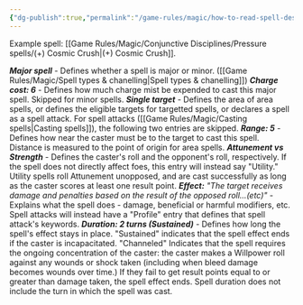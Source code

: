 ```yaml
---
{"dg-publish":true,"permalink":"/game-rules/magic/how-to-read-spell-descriptions/"}
---
```


Example spell: [[Game Rules/Magic/Conjunctive Disciplines/Pressure spells/(+) Cosmic Crush\|(+) Cosmic Crush]].

***Major spell*** - Defines whether a spell is major or minor. ([[Game Rules/Magic/Spell types & chanelling\|Spell types & chanelling]])
***Charge cost: 6*** - Defines how much charge mist be expended to cast this major spell. Skipped for minor spells.
***Single target*** - Defines the area of area spells, or defines the eligible targets for targetted spells, or declares a spell as a spell attack. For spell attacks ([[Game Rules/Magic/Casting spells\|Casting spells]]), the following two entries are skipped.
***Range: 5*** - Defines how near the caster must be to the target to cast this spell. Distance is measured to the point of origin for area spells.
***Attunement vs Strength*** - Defines the caster's roll and the opponent's roll, respectively. If the spell does not directly affect foes, this entry will instead say "Utility." Utility spells roll Attunement unopposed, and are cast successfully as long as the caster scores at least one result point.
***Effect:** "The target receives damage and penalties based on the result of the opposed roll...(etc)"* - Explains what the spell does - damage, beneficial or harmful modifiers, etc. Spell attacks will instead have a "Profile" entry that defines that spell attack's keywords.
***Duration: 2 turns (Sustained)*** - Defines how long the spell's effect stays in place. "Sustained" indicates that the spell effect ends if the caster is incapacitated. "Channeled" Indicates that the spell requires the ongoing concentration of the caster: the caster makes a Willpower roll against any wounds or shock taken (including when bleed damage becomes wounds over time.) If they fail to get result points equal to or greater than damage taken, the spell effect ends.
Spell duration does not include the turn in which the spell was cast.
